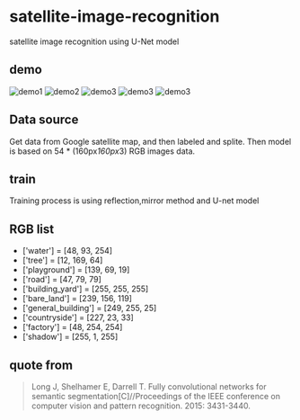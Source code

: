 # satellite-image-recognition
satellite image recognition using U-Net model

## demo

![demo1][1]
![demo2][2]
![demo3][3]
![demo3][4]
![demo3][5]

## Data source

Get data from Google satellite map, and then labeled and splite. Then model is based on  54 * (160px*160px*3) RGB images data.

## train

Training process is using reflection,mirror method and U-net model
## RGB list
- ['water'] = [48, 93, 254]
- ['tree'] = [12, 169, 64]
- ['playground'] = [139, 69, 19]
- ['road'] = [47, 79, 79]
- ['building_yard'] = [255, 255, 255]
- ['bare_land'] = [239, 156, 119]
- ['general_building'] = [249, 255, 25]
- ['countryside'] = [227, 23, 33]
- ['factory'] = [48, 254, 254]
- ['shadow'] = [255, 1, 255]

## quote from

> Long J, Shelhamer E, Darrell T. Fully convolutional networks for semantic segmentation[C]//Proceedings of the IEEE conference on computer vision and pattern recognition. 2015: 3431-3440.

[1]: https://github.com/yokoyang/satellite-image-recognition/blob/master/img/1.gif

[2]: https://github.com/yokoyang/satellite-image-recognition/blob/master/img/2.gif

[3]: https://github.com/yokoyang/satellite-image-recognition/blob/master/img/3.gif

[4]: https://github.com/yokoyang/satellite-image-recognition/blob/master/img/4.gif

[5]: https://github.com/yokoyang/satellite-image-recognition/blob/master/img/5.gif